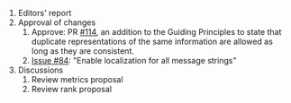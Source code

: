 1. Editors' report
2. Approval of changes
    1. Approve: PR [#114](https://github.com/oasis-tcs/sarif-spec/issues/114), an addition to the Guiding Principles to state that duplicate representations of the same information are allowed as long as they are consistent.
    2. [Issue #84](https://github.com/oasis-tcs/sarif-spec/issues/84): "Enable localization for all message strings"
3. Discussions
    1. Review metrics proposal
    2. Review rank proposal

